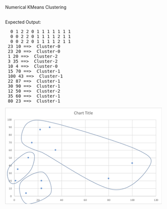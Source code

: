 Numerical KMeans Clustering

<br>Expected Output:
<br>
<pre>
  0 1 2 2 0 1 1 1 1 1 1 1
  0 0 2 2 0 1 1 1 1 2 1 1
  0 0 2 2 0 1 1 1 1 2 1 1
 23 10 ==>  Cluster-0
 23 20 ==>  Cluster-0
 1 20 ==>  Cluster-2
 3 35 ==>  Cluster-2
 10 4 ==>  Cluster-0
 15 70 ==>  Cluster-1
 100 43 ==>  Cluster-1
 22 87 ==>  Cluster-1
 30 90 ==>  Cluster-1
 12 50 ==>  Cluster-2
 35 60 ==>  Cluster-1
 80 23 ==>  Cluster-1
</pre>

<img src='kmean-numeric.png'>


